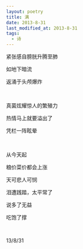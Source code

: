 ```yaml
---
layout: poetry
title: 满
date: 2013-8-31
last_modified_at: 2013-8-31
tags:
  - 诗
---
```



紧张感自膀胱升腾至肺

如地下暗流

返涌于头颅爆炸

<br>

真菌炫耀惊人的繁殖力

热情马上就要溢出了

凭栏一阵眩晕

<br>

从今天起

粮价菜价都会上涨

天可悲人可悯

泪遭践踏，太平常了

说多了无益

吃饱了撑

<br>

13/8/31


